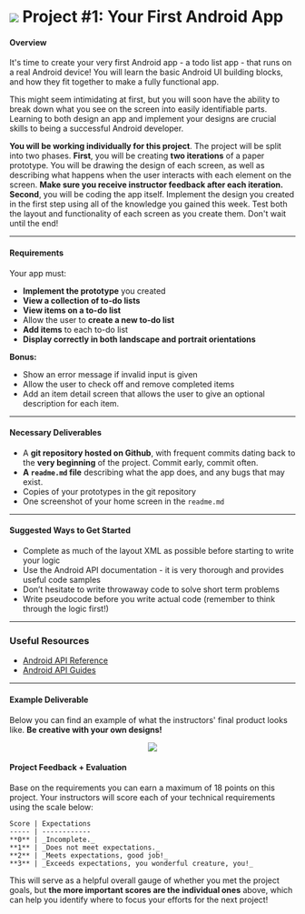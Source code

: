 # ![](https://ga-dash.s3.amazonaws.com/production/assets/logo-9f88ae6c9c3871690e33280fcf557f33.png) Project #1: Your First Android App

#### Overview

It's time to create your very first Android app - a todo list app - that runs on a real Android device! You will learn the basic Android UI building blocks, and how they fit together to make a fully functional app.

This might seem intimidating at first, but you will soon have the ability to break down what you see on the screen into easily identifiable parts. Learning to both design an app and implement your designs are crucial skills to being a successful Android developer.

**You will be working individually for this project**. The project will be split into two phases. **First**, you will be creating **two iterations** of a paper prototype. You will be drawing the design of each screen, as well as describing what happens when the user interacts with each element on the screen. **Make sure you receive instructor feedback after each iteration.** **Second**, you will be coding the app itself. Implement the design you created in the first step using all of the knowledge you gained this week. Test both the layout and functionality of each screen as you create them. Don't wait until the end!

---

#### Requirements

Your app must:

- **Implement the prototype** you created
- **View a collection of to-do lists**
- **View items on a to-do list**
- Allow the user to **create a new to-do list**
- **Add items** to each to-do list
- **Display correctly in both landscape and portrait orientations**

**Bonus:**

- Show an error message if invalid input is given
- Allow the user to check off and remove completed items
- Add an item detail screen that allows the user to give an optional description for each item.

---

#### Necessary Deliverables

- A **git repository hosted on Github**, with frequent commits dating back to the **very beginning** of the project. Commit early, commit often.
- **A ``readme.md`` file** describing what the app does, and any bugs that may exist.
- Copies of your prototypes in the git repository
- One screenshot of your home screen in the ``readme.md``

---

#### Suggested Ways to Get Started

- Complete as much of the layout XML as possible before starting to write your logic
- Use the Android API documentation - it is very thorough and provides useful code samples
- Don’t hesitate to write throwaway code to solve short term problems
- Write pseudocode before you write actual code (remember to think through the logic first!)

---

### Useful Resources

- [Android API Reference](http://developer.android.com/reference/packages.html)
- [Android API Guides](http://developer.android.com/guide/index.html)

---

#### Example Deliverable

Below you can find an example of what the instructors' final product looks like. **Be creative with your own designs!**


<p align="center">
  <img src="./screenshots/home.jpg">
</p>

#### Project Feedback + Evaluation


Base on the requirements you can earn a maximum of 18 points on this project. Your instructors will score each of your technical requirements using the scale below:

    Score | Expectations
    ----- | ------------
    **0** | _Incomplete._
    **1** | _Does not meet expectations._
    **2** | _Meets expectations, good job!_
    **3** | _Exceeds expectations, you wonderful creature, you!_

 This will serve as a helpful overall gauge of whether you met the project goals, but __the more important scores are the individual ones__ above, which can help you identify where to focus your efforts for the next project!
